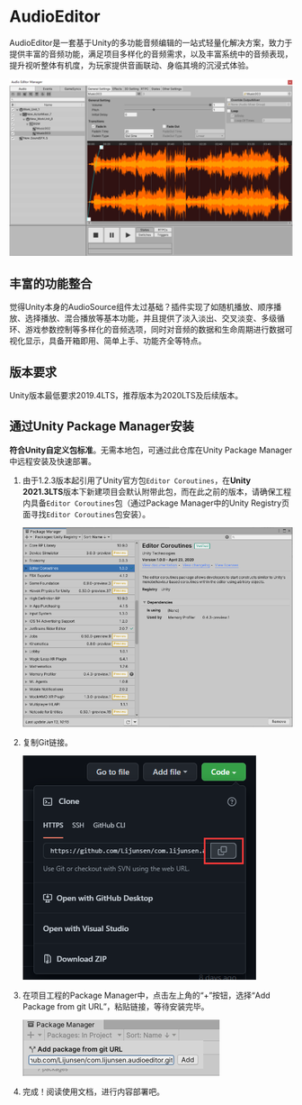 # AudioEditor

AudioEditor是一套基于Unity的多功能音频编辑的一站式轻量化解决方案，致力于提供丰富的音频功能，满足项目多样化的音频需求，以及丰富系统中的音频表现，提升视听整体有机度，为玩家提供音画联动、身临其境的沉浸式体验。

<img src="Res/封面.png" style="zoom: 67%;" />



## **丰富的功能整合**

觉得Unity本身的AudioSource组件太过基础？插件实现了如随机播放、顺序播放、选择播放、混合播放等基本功能，并且提供了淡入淡出、交叉淡变、多级循环、游戏参数控制等多样化的音频选项，同时对音频的数据和生命周期进行数据可视化显示，具备开箱即用、简单上手、功能齐全等特点。



## 版本要求

Unity版本最低要求2019.4LTS，推荐版本为2020LTS及后续版本。



## 通过Unity Package Manager安装

**符合Unity自定义包标准**。无需本地包，可通过此仓库在Unity Package Manager中远程安装及快速部署。

1. 由于1.2.3版本起引用了Unity官方包`Editor Coroutines`，在**Unity 2021.3LTS**版本下新建项目会默认附带此包，而在此之前的版本，请确保工程内具备`Editor Coroutines`包（通过Package Manager中的Unity Registry页面寻找`Editor Coroutines`包安装）。

   <img src="Res/20220617145530.png" style="zoom:67%;" />

2. 复制Git链接。

   ![](Res/20220617154225.png)

3. 在项目工程的Package Manager中，点击左上角的“+”按钮，选择“Add Package from git URL”，粘贴链接，等待安装完毕。

   ![](Res/20220617154709.png)

4. 完成！阅读使用文档，进行内容部署吧。

   

